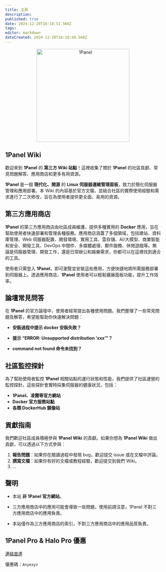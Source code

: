 ```yaml
---
title: 主頁
description: 
published: true
date: 2024-12-20T16:18:51.566Z
tags: 
editor: markdown
dateCreated: 2024-12-20T16:18:49.568Z
---
```


<p align="center">
    <a href="https://1panel.cn">
        <img src="http://1panel.oss-cn-hangzhou.aliyuncs.com/img/1panel-logo.png" alt="1Panel" width="300" />
    </a>
</p>

## 1Panel Wiki

歡迎來到 **1Panel** 的 **第三方 Wiki 站點**！這裡收集了關於 **1Panel** 的社區貢獻、常見問題解答、應用商店和更多有用資源。

**1Panel** 是一個 **現代化、開源** 的 **Linux 伺服器運維管理面板**，致力於簡化伺服器管理和應用部署。本 Wiki 的內容基於官方文檔，並結合社區的實際使用經驗和需求進行了二次修改，旨在為使用者提供更全面、易用的資源。

## 第三方應用商店

**1Panel** 的第三方應用商店由社區成員維護，提供多種實用的 **Docker** 應用，旨在幫助使用者快速部署和管理各種服務。應用商店涵蓋了多個領域，包括建站、資料庫管理、Web 伺服器配置、開發環境、實用工具、雲存儲、AI/大模型、商業智能和安全、開發工具、DevOps 中間件、多媒體處理、郵件服務、休閒遊戲等。無論是伺服器管理、開發工作，還是日常辦公和娛樂需求，你都可以在這裡找到適合的工具。

使用者只需登入 **1Panel**，即可瀏覽並安裝這些應用，方便快捷地將所需服務部署到伺服器上。透過應用商店，**1Panel** 使用者可以輕鬆擴展面板功能，提升工作效率。

## 論壇常見問答

在 **1Panel** 的官方論壇中，使用者經常提出各種使用問題。我們整理了一些常見問題及解答，希望能幫助你快速解決問題：

- **安裝過程中提示 docker 安裝失敗？**

- **提示 “ERROR: Unsupported distribution ‘xxx’”？**

- **command not found 命令未找到？**

## 社區監控探針

為了幫助使用者監控 **1Panel** 相關站點的運行狀態和性能，我們提供了社區運營的監控探針。這些探針會實時採集伺服器的健康狀況，包括：

- **1Panel、凌霞等官方網站**
- **Docker 官方服務站點**
- **各類 DockerHub 鏡像站**

## 貢獻指南

我們歡迎社區成員積極參與 **1Panel Wiki** 的貢獻。如果你想為 **1Panel Wiki** 做出貢獻，可以透過以下方式參與：

1. **報告問題**：如果你在閱讀過程中發現 bug，歡迎提交 issue 或在文檔中評論。
2. **撰寫文檔**：如果你有好的文檔或教程經驗，歡迎提交到我們 Wiki。
3. ...

## 聲明

- 本站 **非 1Panel 官方網站**。

- 三方應用商店中的應用可能會導致一些問題，使用前請注意，1Panel 不對三方應用商店中的應用負責。

- 本站僅作為三方應用商店的索引，不對三方應用商店中的應用品質負責。

## 1Panel Pro & Halo Pro 優惠

[連結直達](https://www.lxware.cn/?code=Anyexyz)

優惠碼：`Anyexyz`